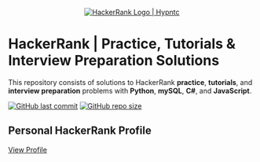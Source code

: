 <p align="center">
    <a href="https://www.hackerrank.com/Hypntc">
        <img alt="HackerRank Logo | Hypntc" src="https://hrcdn.net/fcore/assets/brand/typemark_60x200-7435b42d20.svg" >
    </a>
</p>

# HackerRank | Practice, Tutorials & Interview Preparation Solutions

This repository consists of solutions to HackerRank **practice**, **tutorials**, and **interview preparation** problems with **Python**, **mySQL**, **C#**, and **JavaScript**.

[![GitHub last commit](https://img.shields.io/github/last-commit/hypntc/HackerRank)](https://github.com/hypntc/HackerRank/commits/main)
[![GitHub repo size](https://img.shields.io/github/repo-size/hypntc/HackerRank)](https://github.com/hypntc/HackerRank/archive/main.zip)

## Personal HackerRank Profile

[View Profile](https://www.hackerrank.com/Hypntc)